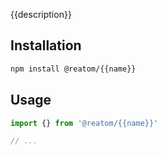 {{description}}

## Installation

```sh
npm install @reatom/{{name}}
```

## Usage

```ts
import {} from '@reatom/{{name}}'

// ...
```
